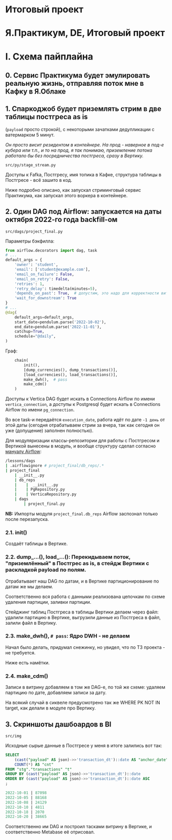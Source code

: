 # Итоговый проект

# Я.Практикум, DE, Итоговый проект

# I. Схема пайплайна

## 0. Сервис Практикума будет эмулировать реальную жизнь, отправляя поток мне в Кафку в Я.Облаке

## 1. Спаркоджоб будет приземлять стрим в две таблицы постгреса as is
(`payload` просто строкой), с некоторыми зачатками дедупликации с ватермарком 5 минут.

*Он просто висит резидентом в контейнере. На прод - наверное в под-е кубера или т.п., и то на прод, я так понимаю, приземление потока работало бы без посредничества постгреса, сразу в Вертику.*

`src/py/stage_stream.py`

Доступы к Fafka, Постгресу, имя топика в Кафке, структура таблицы в Постгресе - всё зашито в код.

Ниже подробно описано, как запускал стриминговый сервис Практикума, как запускал этого воркера в контейнере.

## 2. Один DAG под Airflow: запускается на даты октября 2022-го года backfill-ом

`src/dags/project_final.py`

Параметры бэкфилла:

```python
from airflow.decorators import dag, task
# ...
default_args = {
    'owner': 'student',
    'email': ['student@example.com'],
    'email_on_failure': False,
    'email_on_retry': False,
    'retries': 1,
    'retry_delay': timedelta(minutes=5),
    'depends_on_past': True,  # допустим, это надо для корректности витрин
    'wait_for_downstream': True
}
# ...
@dag(
    default_args=default_args,
    start_date=pendulum.parse('2022-10-02'),
    end_date=pendulum.parse('2022-11-01'),
    catchup=True,
    schedule="@daily",
)

```

Граф:

```python
    chain(
        init(),
        [dump_currencies(), dump_transactions()],
        [load_currencies(), load_transactions()],
        make_dwh(),  # pass
        make_cdm()
    )
```

Доступы к Vertica DAG будет искать в Connections Airflow по имени `vertica_connection`,
а доступы к Postgresql будет искать в Connections Airflow по имени `pg_connection`.

Во все task-и передаётся `execution_date`, работа идёт по дате `-1 день` от этой даты (сегодня отрабатываем стрим за вчера, так как сегодня он уже (допущение) заполнен полностью).

Для модуляризации классы-репозитории для работы с Постгресом и Вертикой вынесены в модуль, и вообще структуру сделал согласно [мануалу Airflow](https://airflow.apache.org/docs/apache-airflow/stable/administration-and-deployment/modules_management.html):

```bash
/lessons/dags
| .airflowignore # project_final/db_reps/.*
| project_final
    | __init__.py
    | db_reps
    |    |  __init__.py
    |    | PgRepository.py
    |    | VerticaRepository.py
    | dags
        | project_final.py
```

**NB:** Импорты модуля `project_final.db_reps` Airflow заспознал только после перезапуска.

### 2.1. init()
Создаёт таблицы в Вертике.

### 2.2. dump_...(), load_...(): Перекидываем поток, "приземлённый" в Постгрес as is, в стейдж Вертики с раскладкой payload по полям.

Отрабатывает наш DAG по датам, и в Вертике партиционирование по датам же мы делаем.

Соответственно вся работа с данными реализована цепочкам по схеме удаления партиции, заливки партиции.

Стейджинг таблиц Постгреса в таблицы Вертики делаем через файл: удалили партицию в Вертике, выгрузили данные из Постгреса в файл, залили файл в Вертику.

### 2.3. make_dwh(),  `# pass`: Ядро DWH - не делаем

Начал было делать, придумал снежинку, но увидел, что по ТЗ проекта - не требуется.

Ниже есть намётки.

### 2.4. make_cdm()

Записи в витрину добавляем в том же DAG-e, по той же схеме: удаляем партицию по дате, добавляем записи за дату.

На всякий случай в сиквеле предусмотрено так же WHERE PK NOT IN target, как делали в модуле про Вертику.


## 3. Скриншоты дашбоардов в BI

`src/img`

Исходные сырые данные в Постгресе у меня в итоге залились вот так:

```sql
SELECT
    (cast("payload" AS json)->>'transaction_dt')::date AS "anchor_date",
    COUNT(*) AS "cnt"
FROM "stg"."transactions" "t"
GROUP BY (cast("payload" AS json)->>'transaction_dt')::date
ORDER BY (cast("payload" AS json)->>'transaction_dt')::date ASC
;

2022-10-01 | 87098
2022-10-05 | 88168
2022-10-08 | 24129
2022-10-10 | 4811
2022-10-18 | 2070
2022-10-20 | 38665
```

Соответственно им DAG и построил тасками витрину в Вертике, и соответственно Metabase её отрисовал.
